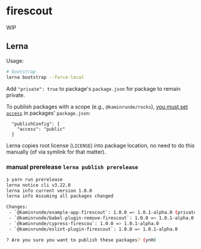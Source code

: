 # firescout
WIP

## Lerna

Usage:

```bash
# bootstrap
lerna bootstrap --force-local
```

Add `"private": true` to package's `package.json` for package to remain private.

To publish packages with a scope (e.g., `@kaminrunde/rocks`), [you must set `access`](https://github.com/lerna/lerna/tree/master/commands/publish#per-package-configuration) in packages' `package.json`: 

```
  "publishConfig": {
    "access": "public"
  }
```

Lerna copies root license (`LICENSE`) into package location, no need to do this manually (of via symlink for that matter).

### manual prerelease `lerna publish prerelease`

```bash
❯ yarn run prerelease
lerna notice cli v3.22.0
lerna info current version 1.0.0
lerna info Assuming all packages changed

Changes:
 - `@kaminrunde/example-app-firescout`: 1.0.0 => 1.0.1-alpha.0 (private)
 - `@kaminrunde/babel-plugin-remove-firescout`: 1.0.0 => 1.0.1-alpha.0
 - `@kaminrunde/cypress-firescou`: 1.0.0 => 1.0.1-alpha.0
 - `@kaminrunde/eslint-plugin-firescout`: 1.0.0 => 1.0.1-alpha.0

? Are you sure you want to publish these packages? (ynH)
```